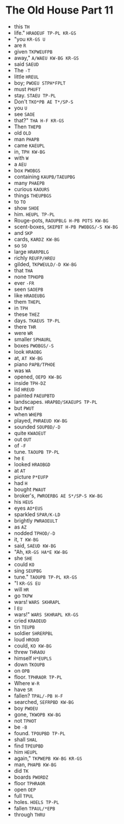 # The Old House Part 11

* this `TH`
* life." `HRAOEUF TP-PL KR-GS`
* "you `KR-GS U`
* are `R`
* given `TKPWEUFPB`
* away," `A/WAEU KW-BG KR-GS`
* said `SAEUD`
* The `-T`
* little `HREUL`
* boy; `PWOEU STPH*FPLT`
* must `PHUFT`
* stay. `STAEU TP-PL`
* Don't `TKO*PB AE T*/SP-S`
* you `U`
* see `SAOE`
* that?" `THA H-F KR-GS`
* Then `THEPB`
* old `OLD`
* man `PHAPB`
* came `KAEUPL`
* in, `TPH KW-BG`
* with `W`
* a `AEU`
* box `PWOBGS`
* containing `KAUPB/TAEUPBG`
* many `PHAEPB`
* curious `KAOURS`
* things `THEUPBGS`
* to `TO`
* show `SHOE`
* him. `HEUPL TP-PL`
* Rouge-pots, `RAOUPBLG H-PB POTS KW-BG`
* scent-boxes, `SKEPBT H-PB PWOBGS/-S KW-BG`
* and `SKP`
* cards, `KARDZ KW-BG`
* so `SO`
* large `HRARPBLG`
* richly `REUFP/HREU`
* gilded, `TKPWEULD/-D KW-BG`
* that `THA`
* none `TPHOPB`
* ever `-FR`
* seen `SAOEPB`
* like `HRAOEUBG`
* them `THEPL`
* in `TPH`
* these `THEZ`
* days. `TKAEUS TP-PL`
* there `THR`
* were `WR`
* smaller `SPHAURL`
* boxes `PWOBGS/-S`
* look `HRAOBG`
* at, `AT KW-BG`
* piano `PAPB/TPHOE`
* was `WA`
* opened, `OEPD KW-BG`
* inside `TPH-DZ`
* lid `HREUD`
* painted `PAEUPBTD`
* landscapes. `HRAPBD/SKAEUPS TP-PL`
* but `PWUT`
* when `WHEPB`
* played, `PHRAEUD KW-BG`
* sounded `SOUPBD/-D`
* quite `KWAOEUT`
* out `OUT`
* of `-F`
* tune. `TAOUPB TP-PL`
* he `E`
* looked `HRAOBGD`
* at `AT`
* picture `P*EUFP`
* had `H`
* bought `PWAUT`
* broker's, `PWROERBG AE S*/SP-S KW-BG`
* his `HEUS`
* eyes `AO*EUS`
* sparkled `SPAR/K-LD`
* brightly `PWRAOEULT`
* as `AZ`
* nodded `TPHOD/-D`
* it, `T KW-BG`
* said, `SAEUD KW-BG`
* "Ah, `KR-GS HA*E KW-BG`
* she `SHE`
* could `KO`
* sing `SEUPBG`
* tune." `TAOUPB TP-PL KR-GS`
* "I `KR-GS EU`
* will `HR`
* go `TKPW`
* wars! `WARS SKHRAPL`
* I `EU`
* wars!" `WARS SKHRAPL KR-GS`
* cried `KRAOEUD`
* tin `TEUPB`
* soldier `SHRERPBL`
* loud `HROUD`
* could, `KO KW-BG`
* threw `THRAOU`
* himself `H*EUPLS`
* down `TKOUPB`
* on `OPB`
* floor. `TPHRAOR TP-PL`
* Where `W-R`
* have `SR`
* fallen? `TPAL/-PB H-F`
* searched, `SEFRPBD KW-BG`
* boy `PWOEU`
* gone, `TKWOPB KW-BG`
* not `TPHOT`
* be `-B`
* found. `TPOUPBD TP-PL`
* shall `SHAL`
* find `TPEUPBD`
* him `HEUPL`
* again," `TKPWEPB KW-BG KR-GS`
* man, `PHAPB KW-BG`
* did `TK`
* boards `PWORDZ`
* floor `TPHRAOR`
* open `OEP`
* full `TPUL`
* holes. `HOELS TP-PL`
* fallen `TPAUL/*EPB`
* through `THRU`
